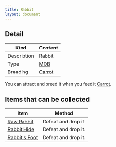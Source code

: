 ```yaml
---
title: Rabbit
layout: document
---
```

## Detail

|Kind|Content|
|---|---|
|Description|Rabbit|
|Type|[MOB](MOB)|
|Breeding|[Carrot](Carrot)|

You can attract and breed it when you feed it [Carrot](Carrot).

## Items that can be collected

|Item|Method|
|---|---|
|[Raw Rabbit](Raw_Rabbit)|Defeat and drop it.|
|[Rabbit Hide](Rabbit_Hide)|Defeat and drop it.|
|[Rabbit's Foot](Rabbit's_Foot)|Defeat and drop it.|
